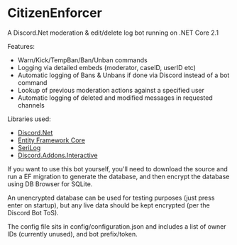 # CitizenEnforcer
A Discord.Net moderation & edit/delete log bot running on .NET Core 2.1

Features: 

- Warn/Kick/TempBan/Ban/Unban commands
- Logging via detailed embeds (moderator, caseID, userID etc)
- Automatic logging of Bans & Unbans if done via Discord instead of a bot command
- Lookup of previous moderation actions against a specified user
- Automatic logging of deleted and modified messages in requested channels

Libraries used:

- [Discord.Net](https://github.com/RogueException/Discord.Net)
- [Entity Framework Core](https://docs.microsoft.com/en-us/ef/core/)
- [SeriLog](https://serilog.net/)
- [Discord.Addons.Interactive](https://github.com/foxbot/Discord.Addons.Interactive)

If you want to use this bot yourself, you'll need to download the source and run a EF migration to generate the database, and then encrypt the database using DB Browser for SQLite.

An unencrypted database can be used for testing purposes (just press enter on startup), but any live data should be kept encrypted (per the Discord Bot ToS).

The config file sits in config/configuration.json and includes a list of owner IDs (currently unused), and bot prefix/token.
